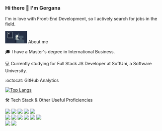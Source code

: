 ### Hi there 👋 I'm Gergana

I'm in love with Front-End Development, so I actively search for jobs in the field.

<img src="https://raw.githubusercontent.com/AVS1508/AVS1508/master/assets/Night-Coding.gif" width="70" height="40"/>   About me

🎓  I have a Master's degree in International Business.

💻  Currently studying for Full Stack JS Developer at SoftUni, a Software University.


:octocat: GitHub Analytics

[![Top Langs](https://github-readme-stats.vercel.app/api/top-langs/?username=gerganaivvanova)](https://github.com/anuraghazra/github-readme-stats)

 

🛠 Tech Stack & Other Useful Proficiencies 

<img src="https://camo.githubusercontent.com/0734b6e3e51fd74ee64632164fe978eeaa0fdc4c3bc8d05b7d47e03c4d8a3203/68747470733a2f2f696d672e736869656c64732e696f2f62616467652f4a6176615363726970742d4637444631453f7374796c653d666c6174266c6f676f3d6a617661736372697074266c6f676f436f6c6f723d626c61636b"/>  <img src="https://camo.githubusercontent.com/e94d5356dbffad915213783a815cfefb9fdf394b5e2f442732893fe0a6dccf26/68747470733a2f2f696d672e736869656c64732e696f2f62616467652f4e6f64652e6a732d3433383533443f7374796c653d666c6174266c6f676f3d6e6f64652e6a73266c6f676f436f6c6f723d7768697465"/>  <img src="https://camo.githubusercontent.com/96f67810aa2a0b15b0852102483d4a95bb07ceddaddc6c99ab787f8eab4bef90/68747470733a2f2f696d672e736869656c64732e696f2f62616467652f52656163742d3631444146423f7374796c653d666c6174266c6f676f3d7265616374266c6f676f436f6c6f723d626c61636b"/>  <img src="https://camo.githubusercontent.com/1552d2596cea2d6a701b5df74c7fecfd7e3af38daf3de396c40dee419139a266/68747470733a2f2f696d672e736869656c64732e696f2f62616467652f48544d4c352d4533344632363f7374796c653d666c6174266c6f676f3d68746d6c35266c6f676f436f6c6f723d7768697465"/>  <img src="https://camo.githubusercontent.com/b4fec7a7d76e3951be6b7e5024db2fc196289a5b776164a51b9a453f9933945f/68747470733a2f2f696d672e736869656c64732e696f2f62616467652f435353332d3135373242363f267374796c653d666c6174266c6f676f3d63737333266c6f676f436f6c6f723d7768697465"/>  
<img src="https://camo.githubusercontent.com/914a483ad5fda86d1dabe1b47ada7dc5a1a2e66348d71b7fdc2c708deb4512cf/68747470733a2f2f696d672e736869656c64732e696f2f62616467652f4e706d2d4342333833373f7374796c653d666c6174266c6f676f3d6e706d266c6f676f436f6c6f723d7768697465"/>  <img src="https://img.shields.io/badge/Handlebars.js-f0772b?style=for-the-badge&logo=handlebarsdotjs&logoColor=black"/>
<img src="https://camo.githubusercontent.com/54718eae695f207e1a694b6af88cb320665e6a0b312d6ecb6310ca162eb8e854/68747470733a2f2f696d672e736869656c64732e696f2f62616467652f56697375616c25323053747564696f253230436f64652d3030374143433f7374796c653d666c6174266c6f676f3d76697375616c2d73747564696f2d636f6465266c6f676f436f6c6f723d7768697465"/>  <img src="https://camo.githubusercontent.com/b152bfaf72055cdec5b9bfe86e89b49bb10ef49ec096e3b8d370698d42f5b9e7/68747470733a2f2f696d672e736869656c64732e696f2f62616467652f506f73746d616e2d4646364333373f7374796c653d666c6174266c6f676f3d706f73746d616e266c6f676f436f6c6f723d7768697465"/>  <img src="https://camo.githubusercontent.com/e0383162021427829d9a86e5e78009110868e154298c91d8cb80aaf368c428a3/68747470733a2f2f696d672e736869656c64732e696f2f62616467652f4a534f4e2d3030303030303f7374796c653d666c6174266c6f676f3d6a736f6e266c6f676f436f6c6f723d7768697465"/>  <img src="https://camo.githubusercontent.com/45f27e5a6c3a058ce27cfa3c827d5e1e9eba6e1e2bcedf36c76b0c49e0128916/68747470733a2f2f696d672e736869656c64732e696f2f62616467652f4769744875622d3138313731373f7374796c653d666c6174266c6f676f3d676974687562266c6f676f436f6c6f723d7768697465"/>  
<img src="https://camo.githubusercontent.com/c1274752fed4f937e10bdde2950f8a7ab9de52867b315c463929a7bc88075438/68747470733a2f2f696d672e736869656c64732e696f2f62616467652f476f6f676c6525323044726976652d3432383546343f7374796c653d666c6174266c6f676f3d676f6f676c656472697665266c6f676f436f6c6f723d7768697465"/>  <img src="https://img.shields.io/badge/Adobe%20Photoshop-31A8FF?style=for-the-badge&logo=Adobe%20Photoshop&logoColor=black"/>




